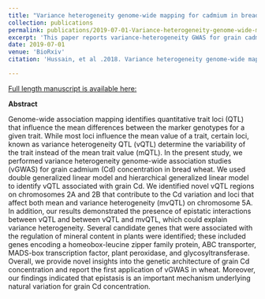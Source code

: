 ```yaml
---
title: "Variance heterogeneity genome-wide mapping for cadmium in bread wheat reveals novel genomic loci and epistatic interactions"
collection: publications
permalink: publications/2019-07-01-Variance-heterogeneity-genome-wide-mapping-for-cadmium-in-bread-wheat-reveals-novel-genomic-loci-and-epistatic-interactions
excerpt: 'This paper reports variance-heterogeneity GWAS for grain cadmium concentration in bread wheat'
date: 2019-07-01
venue: 'BioRxiv'
citation: 'Hussain, et al .2018. Variance heterogeneity genome-wide mapping for cadmium in bread wheat reveals novel genomic loci and epistatic interactions. BioRxiv.'

---
```

<a href='https://www.biorxiv.org/content/10.1101/668087v1'>Full length manuscript is available here:</a>

**Abstract**

Genome-wide association mapping identifies quantitative trait loci (QTL) that influence the mean differences between the marker genotypes for a given trait. While most loci influence the mean value of a trait, certain loci, known as variance heterogeneity QTL (vQTL) determine the variability of the trait instead of the mean trait value (mQTL). In the present study, we performed variance heterogeneity genome-wide association studies (vGWAS) for grain cadmium (Cd) concentration in bread wheat. We used double generalized linear model and hierarchical generalized linear model to identify vQTL associated with grain Cd. We identified novel vQTL regions on chromosomes 2A and 2B that contribute to the Cd variation and loci that affect both mean and variance heterogeneity (mvQTL) on chromosome 5A. In addition, our results demonstrated the presence of epistatic interactions between vQTL and between vQTL and mvQTL, which could explain variance heterogeneity. Several candidate genes that were associated with the regulation of mineral content in plants were identified; these included genes encoding a homeobox-leucine zipper family protein, ABC transporter, MADS-box transcription factor, plant peroxidase, and glycosyltransferase. Overall, we provide novel insights into the genetic architecture of grain Cd concentration and report the first application of vGWAS in wheat. Moreover, our findings indicated that epistasis is an important mechanism underlying natural variation for grain Cd concentration.
